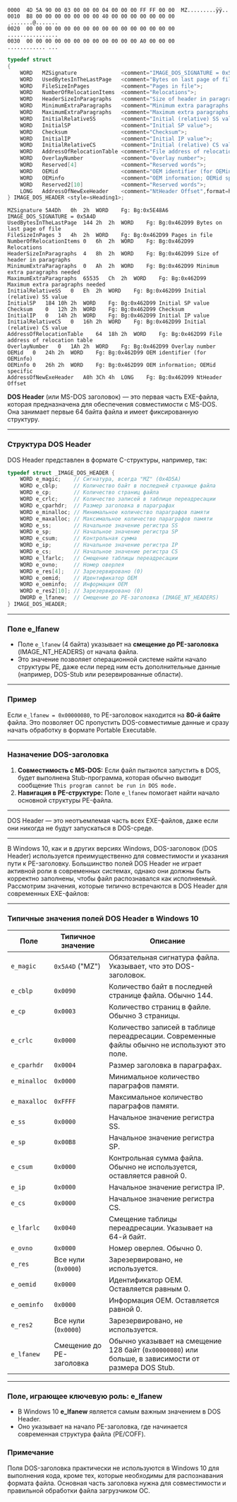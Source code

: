 ```
0000  4D 5A 90 00 03 00 00 00 04 00 00 00 FF FF 00 00  MZ .........ÿÿ.. 
0010  B8 00 00 00 00 00 00 00 40 00 00 00 00 00 00 00  ¸.......@....... 
0020  00 00 00 00 00 00 00 00 00 00 00 00 00 00 00 00  ................ 
0030  00 00 00 00 00 00 00 00 00 00 00 00 A0 00 00 00  ............ ... 
```

```c
typedef struct
{
    WORD   MZSignature              <comment="IMAGE_DOS_SIGNATURE = 0x5A4D",format=hex,style=sHeading1Accent>;
    WORD   UsedBytesInTheLastPage   <comment="Bytes on last page of file">;
    WORD   FileSizeInPages          <comment="Pages in file">;
    WORD   NumberOfRelocationItems  <comment="Relocations">;
    WORD   HeaderSizeInParagraphs   <comment="Size of header in paragraphs">;
    WORD   MinimumExtraParagraphs   <comment="Minimum extra paragraphs needed">;
    WORD   MaximumExtraParagraphs   <comment="Maximum extra paragraphs needed">;
    WORD   InitialRelativeSS        <comment="Initial (relative) SS value">;
    WORD   InitialSP                <comment="Initial SP value">;
    WORD   Checksum                 <comment="Checksum">;
    WORD   InitialIP                <comment="Initial IP value">;
    WORD   InitialRelativeCS        <comment="Initial (relative) CS value">;
    WORD   AddressOfRelocationTable <comment="File address of relocation table">;
    WORD   OverlayNumber            <comment="Overlay number">;
    WORD   Reserved[4]              <comment="Reserved words">;
    WORD   OEMid                    <comment="OEM identifier (for OEMinfo)">;
    WORD   OEMinfo                  <comment="OEM information; OEMid specific">;
    WORD   Reserved2[10]            <comment="Reserved words">;
    LONG   AddressOfNewExeHeader    <comment="NtHeader Offset",format=hex>;
} IMAGE_DOS_HEADER <style=sHeading1>;
```

    MZSignature	5A4Dh	0h	2h	WORD	Fg: Bg:0x5E48A6	IMAGE_DOS_SIGNATURE = 0x5A4D
    UsedBytesInTheLastPage	144	2h	2h	WORD	Fg: Bg:0x462D99	Bytes on last page of file
    FileSizeInPages	3	4h	2h	WORD	Fg: Bg:0x462D99	Pages in file
    NumberOfRelocationItems	0	6h	2h	WORD	Fg: Bg:0x462D99	Relocations
    HeaderSizeInParagraphs	4	8h	2h	WORD	Fg: Bg:0x462D99	Size of header in paragraphs
    MinimumExtraParagraphs	0	Ah	2h	WORD	Fg: Bg:0x462D99	Minimum extra paragraphs needed
    MaximumExtraParagraphs	65535	Ch	2h	WORD	Fg: Bg:0x462D99	Maximum extra paragraphs needed
    InitialRelativeSS	0	Eh	2h	WORD	Fg: Bg:0x462D99	Initial (relative) SS value
    InitialSP	184	10h	2h	WORD	Fg: Bg:0x462D99	Initial SP value
    Checksum	0	12h	2h	WORD	Fg: Bg:0x462D99	Checksum
    InitialIP	0	14h	2h	WORD	Fg: Bg:0x462D99	Initial IP value
    InitialRelativeCS	0	16h	2h	WORD	Fg: Bg:0x462D99	Initial (relative) CS value
    AddressOfRelocationTable	64	18h	2h	WORD	Fg: Bg:0x462D99	File address of relocation table
    OverlayNumber	0	1Ah	2h	WORD	Fg: Bg:0x462D99	Overlay number
    OEMid	0	24h	2h	WORD	Fg: Bg:0x462D99	OEM identifier (for OEMinfo)
    OEMinfo	0	26h	2h	WORD	Fg: Bg:0x462D99	OEM information; OEMid specific
    AddressOfNewExeHeader	A0h	3Ch	4h	LONG	Fg: Bg:0x462D99	NtHeader Offset

**DOS Header** (или MS-DOS заголовок) — это первая часть EXE-файла, которая предназначена для обеспечения совместимости с MS-DOS. Она занимает первые 64 байта файла и имеет фиксированную структуру.

---

### Структура DOS Header
DOS Header представлен в формате C-структуры, например, так:

```c
typedef struct _IMAGE_DOS_HEADER {
    WORD e_magic;    // Сигнатура, всегда "MZ" (0x4D5A)
    WORD e_cblp;     // Количество байт в последней странице файла
    WORD e_cp;       // Количество страниц файла
    WORD e_crlc;     // Количество записей в таблице переадресации
    WORD e_cparhdr;  // Размер заголовка в параграфах
    WORD e_minalloc; // Минимальное количество параграфов памяти
    WORD e_maxalloc; // Максимальное количество параграфов памяти
    WORD e_ss;       // Начальное значение регистра SS
    WORD e_sp;       // Начальное значение регистра SP
    WORD e_csum;     // Контрольная сумма
    WORD e_ip;       // Начальное значение регистра IP
    WORD e_cs;       // Начальное значение регистра CS
    WORD e_lfarlc;   // Смещение таблицы переадресации
    WORD e_ovno;     // Номер оверлея
    WORD e_res[4];   // Зарезервировано (0)
    WORD e_oemid;    // Идентификатор OEM
    WORD e_oeminfo;  // Информация OEM
    WORD e_res2[10]; // Зарезервировано (0)
    DWORD e_lfanew;  // Смещение до PE-заголовка (IMAGE_NT_HEADERS)
} IMAGE_DOS_HEADER;
```

---

### Поле **e_lfanew**
- Поле `e_lfanew` (4 байта) указывает на **смещение до PE-заголовка** (IMAGE_NT_HEADERS) от начала файла.  
- Это значение позволяет операционной системе найти начало структуры PE, даже если перед ним есть дополнительные данные (например, DOS-Stub или резервированные области).

---

### Пример
Если `e_lfanew = 0x00000080`, то PE-заголовок находится на **80-й байте** файла. Это позволяет ОС пропустить DOS-совместимые данные и сразу начать обработку в формате Portable Executable.

---

### Назначение DOS-заголовка
1. **Совместимость с MS-DOS:** Если файл пытаются запустить в DOS, будет выполнена Stub-программа, которая обычно выводит сообщение `This program cannot be run in DOS mode.`
2. **Навигация в PE-структуре:** Поле `e_lfanew` помогает найти начало основной структуры PE-файла.

---

DOS Header — это неотъемлемая часть всех EXE-файлов, даже если они никогда не будут запускаться в DOS-среде.

---

В Windows 10, как и в других версиях Windows, DOS-заголовок (DOS Header) используется преимущественно для совместимости и указания пути к PE-заголовку. Большинство полей DOS Header не играет активной роли в современных системах, однако они должны быть корректно заполнены, чтобы файл распознавался как исполняемый. Рассмотрим значения, которые типично встречаются в DOS Header для современных EXE-файлов:

---

### Типичные значения полей DOS Header в Windows 10
| **Поле**       | **Типичное значение**             | **Описание**                                                                                     |
|-----------------|-----------------------------------|-------------------------------------------------------------------------------------------------|
| `e_magic`      | `0x5A4D` ("MZ")                  | Обязательная сигнатура файла. Указывает, что это DOS-заголовок.                                  |
| `e_cblp`       | `0x0090`                         | Количество байт в последней странице файла. Обычно 144.                                         |
| `e_cp`         | `0x0003`                         | Количество страниц в файле. Обычно 3 страницы.                                                  |
| `e_crlc`       | `0x0000`                         | Количество записей в таблице переадресации. Современные файлы обычно не используют это поле.    |
| `e_cparhdr`    | `0x0004`                         | Размер заголовка в параграфах.                                                                 |
| `e_minalloc`   | `0x0000`                         | Минимальное количество параграфов памяти.                                                      |
| `e_maxalloc`   | `0xFFFF`                         | Максимальное количество параграфов памяти.                                                     |
| `e_ss`         | `0x0000`                         | Начальное значение регистра SS.                                                                |
| `e_sp`         | `0x00B8`                         | Начальное значение регистра SP.                                                                |
| `e_csum`       | `0x0000`                         | Контрольная сумма файла. Обычно не используется, оставляется равной 0.                         |
| `e_ip`         | `0x0000`                         | Начальное значение регистра IP.                                                                |
| `e_cs`         | `0x0000`                         | Начальное значение регистра CS.                                                                |
| `e_lfarlc`     | `0x0040`                         | Смещение таблицы переадресации. Указывает на 64-й байт.                                         |
| `e_ovno`       | `0x0000`                         | Номер оверлея. Обычно 0.                                                                        |
| `e_res`        | Все нули (`0x0000`)              | Зарезервировано, не используется.                                                              |
| `e_oemid`      | `0x0000`                         | Идентификатор OEM. Оставляется равным 0.                                                       |
| `e_oeminfo`    | `0x0000`                         | Информация OEM. Оставляется равной 0.                                                          |
| `e_res2`       | Все нули (`0x0000`)              | Зарезервировано, не используется.                                                              |
| `e_lfanew`     | Смещение до PE-заголовка         | Обычно указывает на смещение 128 байт (`0x00000080`) или больше, в зависимости от размера DOS Stub. |

---

### Поле, играющее ключевую роль: **e_lfanew**
- В Windows 10 **e_lfanew** является самым важным значением в DOS Header.  
- Оно указывает на начало PE-заголовка, где начинается современная структура файла (PE/COFF).

### Примечание
Поля DOS-заголовка практически не используются в Windows 10 для выполнения кода, кроме тех, которые необходимы для распознавания формата файла. Основная часть заголовка нужна для совместимости и правильной обработки файла загрузчиком ОС.